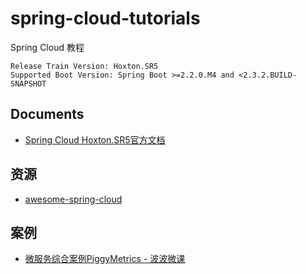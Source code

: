 # spring-cloud-tutorials
Spring Cloud 教程

```
Release Train Version: Hoxton.SR5
Supported Boot Version: Spring Boot >=2.2.0.M4 and <2.3.2.BUILD-SNAPSHOT
```

## Documents
* [Spring Cloud Hoxton.SR5官方文档](https://cloud.spring.io/spring-cloud-static/Hoxton.SR5/reference/html/)

## 资源
* [awesome-spring-cloud](https://github.com/eacdy/awesome-spring-cloud)


## 案例
* [微服务综合案例PiggyMetrics - 波波微课](https://github.com/spring2go/piggymetrics)
